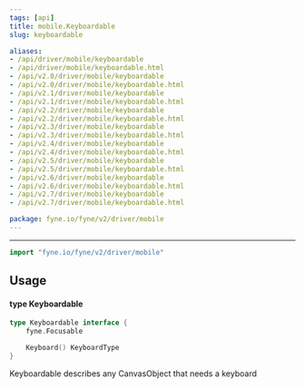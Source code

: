 ```yaml
---
tags: [api]
title: mobile.Keyboardable
slug: keyboardable

aliases:
- /api/driver/mobile/keyboardable
- /api/driver/mobile/keyboardable.html
- /api/v2.0/driver/mobile/keyboardable
- /api/v2.0/driver/mobile/keyboardable.html
- /api/v2.1/driver/mobile/keyboardable
- /api/v2.1/driver/mobile/keyboardable.html
- /api/v2.2/driver/mobile/keyboardable
- /api/v2.2/driver/mobile/keyboardable.html
- /api/v2.3/driver/mobile/keyboardable
- /api/v2.3/driver/mobile/keyboardable.html
- /api/v2.4/driver/mobile/keyboardable
- /api/v2.4/driver/mobile/keyboardable.html
- /api/v2.5/driver/mobile/keyboardable
- /api/v2.5/driver/mobile/keyboardable.html
- /api/v2.6/driver/mobile/keyboardable
- /api/v2.6/driver/mobile/keyboardable.html
- /api/v2.7/driver/mobile/keyboardable
- /api/v2.7/driver/mobile/keyboardable.html

package: fyne.io/fyne/v2/driver/mobile
---
```



---
```go
import "fyne.io/fyne/v2/driver/mobile"
```

## Usage

#### type Keyboardable

```go
type Keyboardable interface {
	fyne.Focusable

	Keyboard() KeyboardType
}
```

Keyboardable describes any CanvasObject that needs a keyboard
